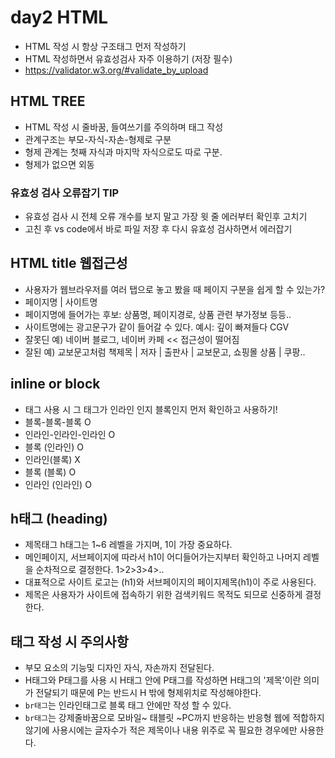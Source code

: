 # day2 HTML
* HTML 작성 시 항상 구조태그 먼저 작성하기
* HTML 작성하면서 유효성검사 자주 이용하기 (저장 필수)
* https://validator.w3.org/#validate_by_upload
## HTML TREE
* HTML 작성 시 줄바꿈, 들여쓰기를 주의하며 태그 작성
* 관계구조는 부모-자식-자손-형제로 구분
* 형제 관계는 첫째 자식과 마지막 자식으로도 따로 구분.
* 형제가 없으면 외동
### 유효성 검사 오류잡기 TIP
* 유효성 검사 시 전체 오류 개수를 보지 말고 가장 윗 줄 에러부터 확인후 고치기
* 고친 후 vs code에서 바로 파일 저장 후 다시 유효성 검사하면서 에러잡기
## HTML title 웹접근성
* 사용자가 웹브라우저를 여러 탭으로 놓고 봤을 때 페이지 구분을 쉽게 할 수 있는가?
* 페이지명 | 사이트명 
* 페이지명에 들어가는 후보: 상품명, 페이지경로, 상품 관련 부가정보 등등..
* 사이트명에는 광고문구가 같이 들어갈 수 있다. 예시: 깊이 빠져들다 CGV
* 잘못딘 예) 네이버 블로그, 네이버 카페 << 접근성이 떨어짐
* 잘된 예) 교보문고처럼 책제목 | 저자 | 출판사 | 교보문고, 쇼핑몰 상품 | 쿠팡..
## inline or block
* 태그 사용 시 그 태그가 인라인 인지 블록인지 먼저 확인하고 사용하기!
* 블록-블록-블록 O
* 인라인-인라인-인라인 O
* 블록 (인라인) O
* 인라인(블록) X
* 블록 (블록) O
* 인라인 (인라인) O
## h태그 (heading)
* 제목태그 h태그는 1~6 레벨을 가지며, 1이 가장 중요하다.
* 메인페이지, 서브페이지에 따라서 h1이 어디들어가는지부터 확인하고 나머지 레벨을 순차적으로 결정한다. 1>2>3>4>..
* 대표적으로 사이트 로고는 (h1)와 서브페이지의 페이지제목(h1)이 주로 사용된다.
* 제목은 사용자가 사이트에 접속하기 위한 검색키워드 목적도 되므로 신중하게 결정한다.
## 태그 작성 시 주의사항
*  부모 요소의 기능및 디자인 자식, 자손까지 전달된다.
* H태그와 P태그를 사용 시 H태그 안에 P태그를 작성하면 H태그의 '제목'이란 의미가 전달되기 때문에 P는 반드시 H 밖에 형제위치로 작성해야한다. 
* `br태그`는 인라인태그로 블록 태그 안에만 작성 할 수 있다.
* `br태그`는 강제줄바꿈으로 모바일~ 태블릿 ~PC까지 반응하는 반응형 웹에 적합하지 않기에 사용시에는 글자수가 적은 제목이나 내용 위주로 꼭 필요한 경우에만 사용한다.